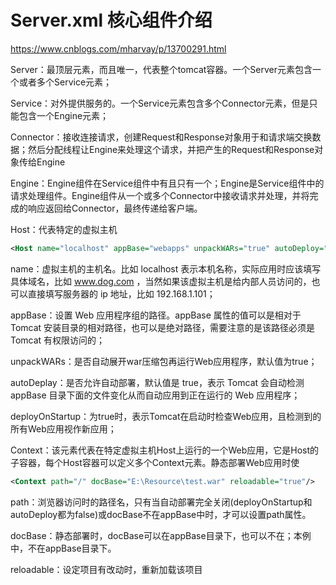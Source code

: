 # Server.xml 核心组件介绍
https://www.cnblogs.com/mharvay/p/13700291.html  

Server：最顶层元素，而且唯一，代表整个tomcat容器。一个Server元素包含一个或者多个Service元素；

Service：对外提供服务的。一个Service元素包含多个Connector元素，但是只能包含一个Engine元素；

Connector：接收连接请求，创建Request和Response对象用于和请求端交换数据；然后分配线程让Engine来处理这个请求，并把产生的Request和Response对象传给Engine

Engine：Engine组件在Service组件中有且只有一个；Engine是Service组件中的请求处理组件。Engine组件从一个或多个Connector中接收请求并处理，并将完成的响应返回给Connector，最终传递给客户端。

Host：代表特定的虚拟主机
```xml
<Host name="localhost" appBase="webapps" unpackWARs="true" autoDeploy="true">
```
name：虚拟主机的主机名。比如 localhost 表示本机名称，实际应用时应该填写具体域名，比如 www.dog.com ，当然如果该虚拟主机是给内部人员访问的，也可以直接填写服务器的 ip 地址，比如 192.168.1.101；

appBase：设置 Web 应用程序组的路径。appBase 属性的值可以是相对于 Tomcat 安装目录的相对路径，也可以是绝对路径，需要注意的是该路径必须是 Tomcat 有权限访问的；

unpackWARs：是否自动展开war压缩包再运行Web应用程序，默认值为true；

autoDeplay：是否允许自动部署，默认值是 true，表示 Tomcat 会自动检测 appBase 目录下面的文件变化从而自动应用到正在运行的 Web 应用程序；

deployOnStartup：为true时，表示Tomcat在启动时检查Web应用，且检测到的所有Web应用视作新应用；

Context：该元素代表在特定虚拟主机Host上运行的一个Web应用，它是Host的子容器，每个Host容器可以定义多个Context元素。静态部署Web应用时使
```xml
<Context path="/" docBase="E:\Resource\test.war" reloadable="true"/>
```
path：浏览器访问时的路径名，只有当自动部署完全关闭(deployOnStartup和autoDeploy都为false)或docBase不在appBase中时，才可以设置path属性。

docBase：静态部署时，docBase可以在appBase目录下，也可以不在；本例中，不在appBase目录下。

reloadable：设定项目有改动时，重新加载该项目

